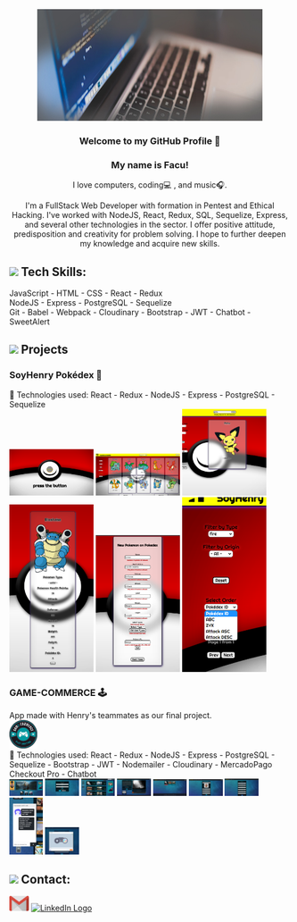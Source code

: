 <div align="center">
  <img width="80%" height = "200px" src="./Logo/banner.jpg" alt="cover"/>
</div>

<div align="center">

### Welcome to my GitHub Profile 👋

### My name is Facu!

I love computers, coding💻 , and music🎧.

I'm a FullStack Web Developer with formation in Pentest and Ethical Hacking. I've worked with NodeJS, React, Redux, SQL, Sequelize, Express, and several other technologies in the sector.
I offer positive attitude, predisposition and creativity for problem solving. I hope to further deepen my knowledge and acquire new skills.

</div>

<h2><img src = "https://media.giphy.com/media/QssGEmpkyEOhBCb7e1/giphy.gif" width = 22> Tech Skills: </h2>
JavaScript - HTML - CSS - React - Redux <br/>
NodeJS - Express - PostgreSQL - Sequelize <br/>
Git - Babel - Webpack - Cloudinary - Bootstrap - JWT - Chatbot - SweetAlert

<div>
  <h2><img src = "https://media.giphy.com/media/QssGEmpkyEOhBCb7e1/giphy.gif" width = 22> Projects</h2>

<div>
    <h3>SoyHenry Pokédex 🤳</h3>
    🚀 Technologies used: 
    React - Redux - NodeJS - Express - PostgreSQL - Sequelize
    <div display="flex">
      <img width="30%" height = "30%" src="./Captures/Landing.png"/>
      <img width="30%" height = "30%" src="./Captures/Home.png"/>
      <img width="30%" height = "30%" src="./Captures/Search.png"/>
      <img width="30%" height = "30%" src="./Captures/Details.png"/>
      <img width="30%" height = "30%" src="./Captures/Form.png"/>
      <img width="30%" height = "30%" src="./Captures/Filter.png"/>
    </div>
  </div>

<div>
    <h3>GAME-COMMERCE 🕹️</h3>
    App made with Henry's teammates as our final project.
      <div display="flex">
      <img width="10%" height = "10%" src="./Logo/logoGames.png"/>
      </div>
    🚀 Technologies used: 
    React - Redux - NodeJS - Express - PostgreSQL - Sequelize - Bootstrap - JWT - Nodemailer - Cloudinary - MercadoPago Checkout Pro - Chatbot
    <div>
      <img width="12%" height = "12%" src="./Captures/LandingGames.png"/>
      <img width="12%" height = "12%" src="./Captures/LoginGames.png"/>
      <img width="12%" height = "12%" src="./Captures/HomeGames.png"/>
      <img width="12%" height = "12%" src="./Captures/DetailGames.png"/>
      <img width="12%" height = "12%" src="./Captures/WishlistGames.png"/>
      <img width="12%" height = "12%" src="./Captures/UserProfileGames.png"/>
      <img width="12%" height = "12%" src="./Captures/RegisterFormGames.png"/>
      <img width="12%" height = "12%" src="./Captures/ChatbotGames.png"/>
      <img width="12%" height = "12%" src="./Captures/CloudinaryGames.png"/>
    </div>
  </div>

</div>

<h2><img src = "https://media.giphy.com/media/QssGEmpkyEOhBCb7e1/giphy.gif" width = 22> Contact: </h2>

<div>
   <a href="mailto:coronafacundo@gmail.com"><img width ="7%" height ="7%" src="./Logo/Gmail.png" alt="Gmail Logo"/></a>   
   <a href="https://www.linkedin.com/in/facucorona"><img width = "50px" height = "50px" src="https://cdn-icons-png.flaticon.com/512/174/174857.png" alt="LinkedIn Logo"></a>

</div>

<!--
**facucorona** is a ✨ _special_ ✨ repository because its `README.md` (this file) appears on your GitHub profile.
Here are some ideas to get you started:
- 🔭 I’m currently working on ...
- 🌱 I’m currently learning ...
- 👯 I’m looking to collaborate on ...
- 🤔 I’m looking for help with ...
- 💬 Ask me about ...
- 📫 How to reach me: ...
- 😄 Pronouns: ...
- ⚡ Fun fact: ...
-->
